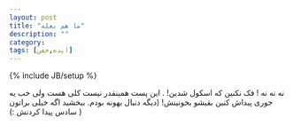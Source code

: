 ```yaml
---
layout: post
title: "ما هم بعله"
description: ""
category: 
tags: [ایده‌,خفن]
---
```

{% include JB/setup %}

<p>
نه نه نه !‌ فک نکنین که اسکول شدین! . این پست همینقدر نیست کلی هست ولی خب یه جوری پیداش کنین بقیشو بخونینش! (دیگه دنبال بهونه بودم. ببخشید اگه خیلی براتون سادس پیدا کردنش :) )
</p> 

<!-- سلام ! اگر دارید این متن رو میخونید می‌تونید همین الان یا هر وقت خواستید بیاین پیش من و مهمونتون کنم. مهلت اونم بیست و هفت شهریور می‌باشد ... با تشکر -->
